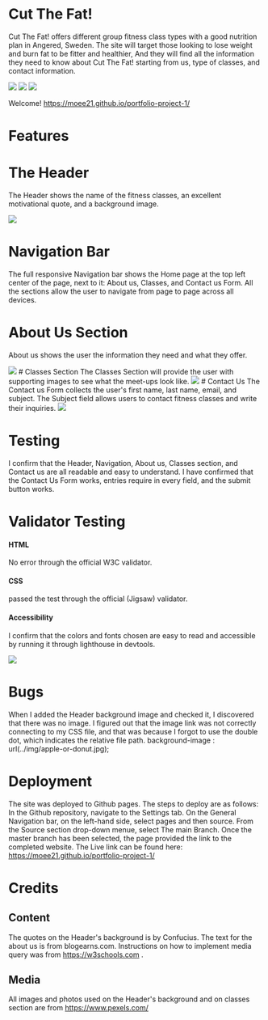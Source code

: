 # Cut The Fat!
Cut The Fat! offers different group fitness class types with a good nutrition plan in Angered, Sweden. 
The site will target those looking to lose weight and burn fat to be fitter and healthier, And they will find all the information they need to know about Cut The Fat! starting from us, type of classes, and contact information.

<img src="assets/img/ScreenshotLaptopSize.png">

<img src="assets/img/ScreenshotMobileSize.png">

<img src="assets/img/ScreenshotIpodAirSize.png">


Welcome! https://moee21.github.io/portfolio-project-1/

# Features

# The Header
The Header shows the name of the fitness classes, an excellent motivational quote, and a background image.

<img src="assets/img/ScreenshotLaptopSize.png">


# Navigation Bar
The full responsive Navigation bar shows the Home page at the top left center of the page, next to it: About us, Classes, and Contact us Form.
All the sections allow the user to navigate from page to page across all devices.

# About Us Section
About us shows the user the information they need and what they offer.

<img src="assets/img/AboutUsScreenShot.png">
# Classes Section
The Classes Section will provide the user with supporting images to see what the meet-ups look like.


<img src="assets/img/ClassesScreenshot.png">
# Contact Us
The Contact us Form collects the user's first name, last name, email, and subject.
The Subject field allows users to contact fitness classes and write their inquiries.

<img src="assets/img/ContactScreenshot.png">

# Testing
I confirm that the Header, Navigation, About us, Classes section, and Contact us are all readable and easy to understand.
I have confirmed that the Contact Us Form works, entries require in every field, and the submit button works.

# Validator Testing
#### HTML
No error through the official W3C validator.
#### CSS
passed the test through the official (Jigsaw) validator.

#### Accessibility 
I confirm that the colors and fonts chosen are easy to read and accessible by running it through lighthouse in devtools. 

<img src="assets/img/ScreenshotLightHouse.png">


# Bugs
When I added the Header background image and checked it, I discovered that there was no image.
I figured out that the image link was not correctly connecting to my CSS file, and that was because I forgot to use the double dot, which indicates the relative file path.
background-image : url(../img/apple-or-donut.jpg);


# Deployment
The site was deployed to Github pages. The steps to deploy are as follows:
In the Github repository, navigate to the Settings tab.
On the General Navigation bar, on the left-hand side, select pages and then source.
From the Source section drop-down menue, select The main Branch.
Once the master branch has been selected, the page provided the link to the completed website.
The Live link can be found here: https://moee21.github.io/portfolio-project-1/

# Credits
## Content
The quotes on the Header's background is by Confucius.
The text for the about us is from blogearns.com.
Instructions on how to implement media query was from https://w3schools.com .

## Media
All images and photos used on the Header's background and on classes section are from https://www.pexels.com/
